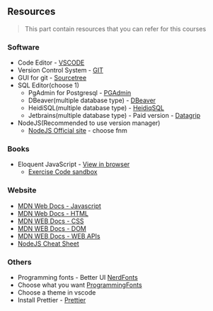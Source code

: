 ## Resources

> This part contain resources that you can refer for this courses

### Software

- Code Editor - [VSCODE](https://code.visualstudio.com/)
- Version Control System - [GIT](https://git-scm.com/downloads)
- GUI for git - [Sourcetree](https://www.sourcetreeapp.com/)
- SQL Editor(choose 1)
  - PgAdmin for Postgresql - [PGAdmin](https://www.sourcetreeapp.com/)
  - DBeaver(multiple database type) - [DBeaver](https://dbeaver.io/)
  - HeidiSQL(multiple database type) - [HeidiqSQL](https://www.heidisql.com/)
  - Jetbrains(multiple database type) - Paid version - [Datagrip](https://www.jetbrains.com/datagrip/)
- NodeJS(Recommended to use version manager)
  - [NodeJS Official site](https://nodejs.org/en/download/package-manager) - choose fnm

### Books

- Eloquent JavaScript - [View in browser](https://eloquentjavascript.net/)
  - [Exercise Code sandbox](https://eloquentjavascript.net/code/)

### Website

- [MDN Web Docs - Javascript](https://developer.mozilla.org/en-US/docs/Web/JavaScript)
- [MDN Web Docs - HTML](https://developer.mozilla.org/en-US/docs/Web/HTML)
- [MDN WEB Docs - CSS](https://developer.mozilla.org/en-US/docs/Web/HTML)
- [MDN WEB Docs - DOM](https://developer.mozilla.org/en-US/docs/Web/API/Document_Object_Model)
- [MDN WEB Docs - WEB APIs](https://developer.mozilla.org/en-US/docs/Web/API)
- [NodeJS Cheat Sheet](https://overapi.com/nodejs)

### Others

- Programming fonts - Better UI [NerdFonts](https://www.nerdfonts.com/)
- Choose what you want [ProgrammingFonts](https://www.programmingfonts.org/)
- Choose a theme in vscode
- Install Prettier - [Prettier](https://marketplace.visualstudio.com/items?itemName=esbenp.prettier-vscode)
